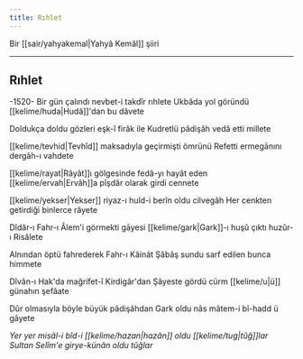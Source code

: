 ```yaml
---
title: Rıhlet
---
```

Bir [[sair/yahyakemal|Yahyâ Kemâl]] şiiri

---

## Rıhlet

-1520-
Bir gün çalındı nevbet-i takdîr rıhlete 
Ukbâda yol göründü [[kelime/huda|Hudâ]]'dan bu dâvete 

Doldukça doldu gözleri eşk-î firâk ile 
Kudretlü pâdişâh vedâ etti millete 

[[kelime/tevhid|Tevhîd]] maksadıyla geçirmişti ömrünü 
Refetti ermegānını dergâh-ı vahdete 

[[kelime/rayat|Râyât]]ı gölgesinde fedâ-yı hayât eden 
[[kelime/ervah|Ervâh]]a pîşdâr olarak girdi cennete 

[[kelime/yekser|Yekser]] riyaz-ı huld-i berîn oldu cilvegâh 
Her cenkten getirdiği binlerce râyete 

Dîdâr-ı Fahr-ı Âlem'i görmekti gāyesi 
[[kelime/gark|Gark]]-ı huşû çıktı huzûr-ı Risâlete 

Alnından öptü fahrederek Fahr-ı Kâinât 
Şâbâş sundu sarf edilen bunca himmete 

Dîvân-ı Hak'da mağrifet-î Kirdigâr'dan 
Şâyeste gördü cürm [[kelime/u|ü]] günahın şefâate 

Dûr olmasıyla böyle büyük pâdişâhdan 
Gark oldu nâs mâtem-i bî-hadd ü gāyete 

*Yer yer misâl-i bîd-i [[kelime/hazan|hazân]] oldu [[kelime/tug|tûğ]]lar 
Sultan Selîm'e girye-künân oldu tûğlar*